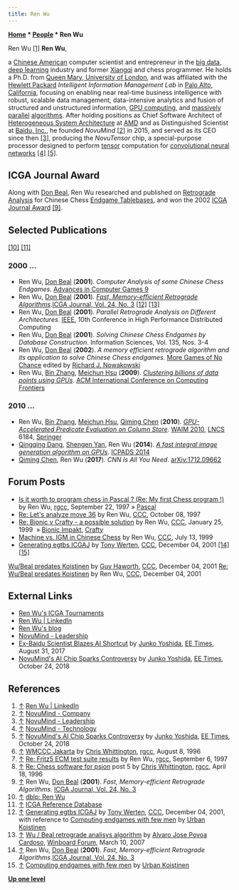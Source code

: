 ```yaml
---
title: Ren Wu
---
```

**[Home](Home "Home") \* [People](People "People") \* Ren Wu**



 [](https://www.linkedin.com/in/ren-wu-944162/) Ren Wu <a id="cite-note-1" href="#cite-ref-1">[1]</a> 
**Ren Wu**,  

a [Chinese American](https://en.wikipedia.org/wiki/Chinese_American) computer scientist and entrepreneur in the [big data](https://en.wikipedia.org/wiki/Big_data), [deep learning](Deep_Learning "Deep Learning") industry and former [Xiangqi](Chinese_Chess "Chinese Chess") and chess programmer. 
He holds a Ph.D. from [Queen Mary, University of London](Queen_Mary,_University_of_London "Queen Mary, University of London"), and was affiliated with the [Hewlett Packard](https://en.wikipedia.org/wiki/Hewlett-Packard) *Intelligent Information Management Lab* in [Palo Alto, California](https://en.wikipedia.org/wiki/Palo_Alto), focusing on enabling near real-time business intelligence with robust, scalable data management, data-intensive analytics and fusion of structured and unstructured information, [GPU computing](GPU "GPU"), and [massively parallel](https://en.wikipedia.org/wiki/Massively_parallel) [algorithms](Algorithms "Algorithms"). After holding positions as Chief Software Architect of [Heterogeneous System Architecture](https://en.wikipedia.org/wiki/Heterogeneous_System_Architecture) at [AMD](AMD "AMD") and as Distinguished Scientist at [Baidu, Inc.](https://en.wikipedia.org/wiki/Baidu), he founded *NovuMind* <a id="cite-note-2" href="#cite-ref-2">[2]</a> in 2015, and served as its CEO since then <a id="cite-note-3" href="#cite-ref-3">[3]</a>, producing the *NovuTensor* chip, a special-purpose processor designed to perform [tensor](https://en.wikipedia.org/wiki/Tensor) computation for [convolutional neural networks](Neural_Networks#Convolutional "Neural Networks") <a id="cite-note-4" href="#cite-ref-4">[4]</a> <a id="cite-note-5" href="#cite-ref-5">[5]</a>.



## ICGA Journal Award


Along with [Don Beal](Don_Beal "Don Beal"), Ren Wu researched and published on [Retrograde Analysis](Retrograde_Analysis "Retrograde Analysis") for Chinese Chess [Endgame Tablebases](Endgame_Tablebases "Endgame Tablebases"), and won the 2002 [ICGA Journal Award](ICGA_Journal#JournalAward "ICGA Journal") <a id="cite-note-9" href="#cite-ref-9">[9]</a>.



## Selected Publications


<a id="cite-note-10" href="#cite-ref-10">[10]</a> <a id="cite-note-11" href="#cite-ref-11">[11]</a>



### 2000 ...


* Ren Wu, [Don Beal](Don_Beal "Don Beal") (**2001**). *Computer Analysis of some Chinese Chess Endgames*. [Advances in Computer Games 9](Advances_in_Computer_Games_9 "Advances in Computer Games 9")
* Ren Wu, [Don Beal](Don_Beal "Don Beal") (**2001**). *[Fast, Memory-efficient Retrograde Algorithms](https://ilk.uvt.nl/icga/journal/contents/content24-3.htm#FAST)*.[ICGA Journal, Vol. 24, No. 3](ICGA_Journal#24_3 "ICGA Journal") <a id="cite-note-12" href="#cite-ref-12">[12]</a> <a id="cite-note-13" href="#cite-ref-13">[13]</a>
* Ren Wu, [Don Beal](Don_Beal "Don Beal") (**2001**). *Parallel Retrograde Analysis on Different Architectures*. [IEEE](IEEE "IEEE"), 10th Conference in High Performance Distributed Computing
* Ren Wu, [Don Beal](Don_Beal "Don Beal") (**2001**). *Solving Chinese Chess Endgames by Database Construction*. Information Sciences, Vol. 135, Nos. 3-4
* Ren Wu, [Don Beal](Don_Beal "Don Beal") (**2002**). *A memory efficient retrograde algorithm and its application to solve Chinese Chess endgames.* [More Games of No Chance](http://library.msri.org/books/Book42/index.html) edited by [Richard J. Nowakowski](Richard_J._Nowakowski "Richard J. Nowakowski")
* Ren Wu, [Bin Zhang](https://cedar.buffalo.edu/~binzhang/), [Meichun Hsu](https://dblp.uni-trier.de/pers/hd/h/Hsu:Meichun) (**2009**). *[Clustering billions of data points using GPUs](https://dl.acm.org/citation.cfm?id=1531668)*. [ACM International Conference on Computing Frontiers](http://www.computingfrontiers.org/2009/)


### 2010 ...


* Ren Wu, [Bin Zhang](https://cedar.buffalo.edu/~binzhang/), [Meichun Hsu](https://dblp.uni-trier.de/pers/hd/h/Hsu:Meichun), [Qiming Chen](https://dblp.uni-trier.de/pers/hd/c/Chen:Qiming) (**2010**). *[GPU-Accelerated Predicate Evaluation on Column Store](https://link.springer.com/chapter/10.1007/978-3-642-14246-8_56)*. [WAIM 2010](https://dblp.uni-trier.de/db/conf/waim/waim2010.html), [LNCS](https://en.wikipedia.org/wiki/Lecture_Notes_in_Computer_Science) 6184, [Springer](https://en.wikipedia.org/wiki/Springer_Science%2BBusiness_Media)
 * [Qingqing Dang](https://dblp.uni-trier.de/pers/hd/d/Dang:Qingqing), [Shengen Yan](https://dblp.uni-trier.de/pers/hd/y/Yan:Shengen), Ren Wu (**2014**). *[A fast integral image generation algorithm on GPUs](https://ieeexplore.ieee.org/document/7097862)*. [ICPADS 2014](https://dblp.uni-trier.de/db/conf/icpads/icpads2014.html) 
* [Qiming Chen](https://dblp.uni-trier.de/pers/hd/c/Chen:Qiming), Ren Wu (**2017**). *CNN Is All You Need*. [arXiv:1712.09662](https://arxiv.org/abs/1712.09662)


## Forum Posts


* [Is it worth to program chess in Pascal ? (Re: My first Chess program !)](https://groups.google.com/d/msg/rec.games.chess.computer/pTufrRRfsOs/rhrlS2TKjskJ) by Ren Wu, [rgcc](Computer_Chess_Forums "Computer Chess Forums"), September 22, 1997 » [Pascal](Pascal "Pascal")
* [Re: Let's analyze move 36](https://www.stmintz.com/ccc/index.php?id=10468) by Ren Wu, [CCC](CCC "CCC"), October 08, 1997
* [Re: Bionic v Crafty - a possible solution](https://www.stmintz.com/ccc/index.php?id=40782) by Ren Wu, [CCC](CCC "CCC"), January 25, 1999  » [Bionic Impakt](Bionic_Impakt "Bionic Impakt"), [Crafty](Crafty "Crafty")
* [Machine vs. IGM in Chinese Chess](https://www.stmintz.com/ccc/index.php?id=60304) by Ren Wu, [CCC](CCC "CCC"), July 13, 1999
* [Generating egtbs ICGAJ](https://www.stmintz.com/ccc/index.php?id=200335) by [Tony Werten](Tony_van_Roon-Werten "Tony van Roon-Werten"), [CCC](CCC "CCC"), December 04, 2001 <a id="cite-note-14" href="#cite-ref-14">[14]</a> <a id="cite-note-15" href="#cite-ref-15">[15]</a>


 [Wu/Beal predates Koistinen](https://www.stmintz.com/ccc/index.php?id=200376) by [Guy Haworth](Guy_Haworth "Guy Haworth"), [CCC](CCC "CCC"), December 04, 2001
 [Re: Wu/Beal predates Koistinen](https://www.stmintz.com/ccc/index.php?id=200443) by Ren Wu, [CCC](CCC "CCC"), December 04, 2001
## External Links


* [Ren Wu's ICGA Tournaments](https://www.game-ai-forum.org/icga-tournaments/person.php?id=267)
* [Ren Wu | LinkedIn](https://www.linkedin.com/in/ren-wu-944162/)
* [Ren Wu's blog](https://www.novumind.com/company/ren-wus-blog/)
* [NovuMind - Leadership](https://www.novumind.com/company/leadership/)
* [Ex-Baidu Scientist Blazes AI Shortcut](https://www.eetimes.com/document.asp?doc_id=1332226) by [Junko Yoshida](https://www.eetimes.com/profile.asp?piddl_userid=37009), [EE Times](https://en.wikipedia.org/wiki/EE_Times), August 31, 2017
* [NovuMind's AI Chip Sparks Controversy](https://www.eetimes.com/document.asp?doc_id=1333898) by [Junko Yoshida](https://www.eetimes.com/profile.asp?piddl_userid=37009), [EE Times](https://en.wikipedia.org/wiki/EE_Times), October 24, 2018


## References


1. <a id="cite-ref-1" href="#cite-note-1">↑</a> [Ren Wu | LinkedIn](https://www.linkedin.com/in/ren-wu-944162/)
2. <a id="cite-ref-2" href="#cite-note-2">↑</a> [NovuMind - Company](https://www.novumind.com/company/)
3. <a id="cite-ref-3" href="#cite-note-3">↑</a> [NovuMind - Leadership](https://www.novumind.com/company/leadership/)
4. <a id="cite-ref-4" href="#cite-note-4">↑</a> [NovuMind - Technology](https://www.novumind.com/technology/)
5. <a id="cite-ref-5" href="#cite-note-5">↑</a> [NovuMind's AI Chip Sparks Controversy](https://www.eetimes.com/document.asp?doc_id=1333898) by [Junko Yoshida](https://www.eetimes.com/profile.asp?piddl_userid=37009), [EE Times](https://en.wikipedia.org/wiki/EE_Times), October 24, 2018
6. <a id="cite-ref-6" href="#cite-note-6">↑</a> [WMCCC Jakarta](https://groups.google.com/d/msg/rec.games.chess.computer/VnaUuGmkuQQ/qCmmDeYAIPkJ) by [Chris Whittington](Chris_Whittington "Chris Whittington"), [rgcc](Computer_Chess_Forums "Computer Chess Forums"), August 8, 1996
7. <a id="cite-ref-7" href="#cite-note-7">↑</a> [Re: Fritz5 ECM test suite results](https://groups.google.com/d/msg/rec.games.chess.computer/ZY2Hq4e5RyE/9nseFZx1xQgJ) by Ren Wu, [rgcc](Computer_Chess_Forums "Computer Chess Forums"), September 6, 1997
8. <a id="cite-ref-8" href="#cite-note-8">↑</a> [Re: Chess software for psion](https://groups.google.com/d/msg/comp.sys.psion/7XLMSdq4kfY/NGqToXHc30EJ) post 5 by [Chris Whittington](Chris_Whittington "Chris Whittington"), [rgcc](Computer_Chess_Forums "Computer Chess Forums"), April 18, 1996
9. <a id="cite-ref-9" href="#cite-note-9">↑</a> Ren Wu, [Don Beal](Don_Beal "Don Beal") (**2001**). *Fast, Memory-efficient Retrograde Algorithms*. [ICGA Journal, Vol. 24, No. 3](ICGA_Journal#24_3 "ICGA Journal")
10. <a id="cite-ref-10" href="#cite-note-10">↑</a> [dblp: Ren Wu](https://dblp.uni-trier.de/pers/hd/w/Wu:Ren.html)
11. <a id="cite-ref-11" href="#cite-note-11">↑</a> [ICGA Reference Database](ICGA_Journal#RefDB "ICGA Journal")
12. <a id="cite-ref-12" href="#cite-note-12">↑</a> [Generating egtbs ICGAJ](https://www.stmintz.com/ccc/index.php?id=200335) by [Tony Werten](Tony_van_Roon-Werten "Tony van Roon-Werten"), [CCC](CCC "CCC"), December 04, 2001, with reference to [Computing endgames with few men](http://www.abc.se/~m10051/eg.txt) by [Urban Koistinen](Urban_Koistinen "Urban Koistinen")
13. <a id="cite-ref-13" href="#cite-note-13">↑</a> [Wu / Beal retrograde analisys algorithm](http://www.open-aurec.com/wbforum/viewtopic.php?f=4&t=6302&p=29956) by [Alvaro Jose Povoa Cardoso](Alvaro_Cardoso "Alvaro Cardoso"), [Winboard Forum](Computer_Chess_Forums "Computer Chess Forums"), March 10, 2007
14. <a id="cite-ref-14" href="#cite-note-14">↑</a> Ren Wu, [Don Beal](Don_Beal "Don Beal") (**2001**). *Fast, Memory-efficient Retrograde Algorithms*.[ICGA Journal, Vol. 24, No. 3](ICGA_Journal#24_3 "ICGA Journal")
15. <a id="cite-ref-15" href="#cite-note-15">↑</a> [Computing endgames with few men](http://www.abc.se/~m10051/eg.txt) by [Urban Koistinen](Urban_Koistinen "Urban Koistinen")

**[Up one level](People "People")**







 
